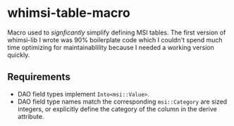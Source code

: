 # whimsi-table-macro

Macro used to *signficantly* simplify defining MSI tables.
The first version of whimsi-lib I wrote was 90% boilerplate code which I
couldn't spend much time optimizing for maintainablility because I needed a
working version quickly.

## Requirements

- DAO field types implement `Into<msi::Value>`.
- DAO field type names match the corresponding `msi::Category` are sized
  integers, or explicitly define the category of the column in the derive
  attribute.
